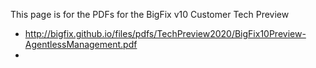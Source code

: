 This page is for the PDFs for the BigFix v10 Customer Tech Preview

* http://bigfix.github.io/files/pdfs/TechPreview2020/BigFix10Preview-AgentlessManagement.pdf
*
